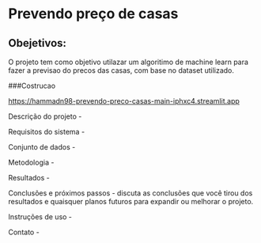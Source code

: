 # Prevendo preço de casas

## Obejetivos:
O projeto tem como objetivo utilazar um algoritimo de machine learn para fazer a previsao do precos das casas, com base no dataset utilizado.

###Costrucao 

https://hammadn98-prevendo-preco-casas-main-iphxc4.streamlit.app

Descrição do projeto - 

Requisitos do sistema - 

Conjunto de dados - 

Metodologia - 

Resultados - 

Conclusões e próximos passos - discuta as conclusões que você tirou dos resultados e quaisquer planos futuros para expandir ou melhorar o projeto.



Instruções de uso - 

Contato - 
